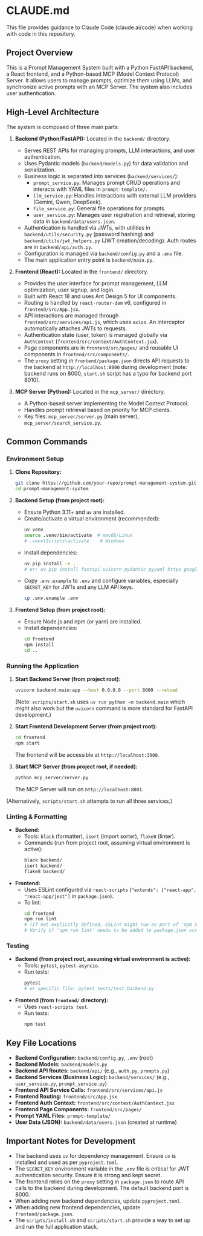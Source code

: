 # CLAUDE.md

This file provides guidance to Claude Code (claude.ai/code) when working with code in this repository.

## Project Overview

This is a Prompt Management System built with a Python FastAPI backend, a React frontend, and a Python-based MCP (Model Context Protocol) Server. It allows users to manage prompts, optimize them using LLMs, and synchronize active prompts with an MCP Server. The system also includes user authentication.

## High-Level Architecture

The system is composed of three main parts:

1.  **Backend (Python/FastAPI):** Located in the `backend/` directory.
    *   Serves REST APIs for managing prompts, LLM interactions, and user authentication.
    *   Uses Pydantic models (`backend/models.py`) for data validation and serialization.
    *   Business logic is separated into services (`backend/services/`):
        *   `prompt_service.py`: Manages prompt CRUD operations and interacts with YAML files in `prompt-template/`.
        *   `llm_service.py`: Handles interactions with external LLM providers (Gemini, Qwen, DeepSeek).
        *   `file_service.py`: General file operations for prompts.
        *   `user_service.py`: Manages user registration and retrieval, storing data in `backend/data/users.json`.
    *   Authentication is handled via JWTs, with utilities in `backend/utils/security.py` (password hashing) and `backend/utils/jwt_helpers.py` (JWT creation/decoding). Auth routes are in `backend/api/auth.py`.
    *   Configuration is managed via `backend/config.py` and a `.env` file.
    *   The main application entry point is `backend/main.py`.

2.  **Frontend (React):** Located in the `frontend/` directory.
    *   Provides the user interface for prompt management, LLM optimization, user signup, and login.
    *   Built with React 18 and uses Ant Design 5 for UI components.
    *   Routing is handled by `react-router-dom` v6, configured in `frontend/src/App.jsx`.
    *   API interactions are managed through `frontend/src/services/api.js`, which uses `axios`. An interceptor automatically attaches JWTs to requests.
    *   Authentication state (user, token) is managed globally via `AuthContext` (`frontend/src/context/AuthContext.jsx`).
    *   Page components are in `frontend/src/pages/` and reusable UI components in `frontend/src/components/`.
    *   The `proxy` setting in `frontend/package.json` directs API requests to the backend at `http://localhost:8000` during development (note: backend runs on 8000, `start.sh` script has a typo for backend port 8010).

3.  **MCP Server (Python):** Located in the `mcp_server/` directory.
    *   A Python-based server implementing the Model Context Protocol.
    *   Handles prompt retrieval based on priority for MCP clients.
    *   Key files: `mcp_server/server.py` (main server), `mcp_server/search_service.py`.

## Common Commands

### Environment Setup

1.  **Clone Repository:**
    ```bash
    git clone https://github.com/your-repo/prompt-management-system.git
    cd prompt-management-system
    ```

2.  **Backend Setup (from project root):**
    *   Ensure Python 3.11+ and `uv` are installed.
    *   Create/activate a virtual environment (recommended):
        ```bash
        uv venv
        source .venv/bin/activate  # macOS/Linux
        # .venv\Scripts\activate    # Windows
        ```
    *   Install dependencies:
        ```bash
        uv pip install -e . 
        # or: uv pip install fastapi uvicorn pydantic pyyaml httpx google-generativeai openai aiofiles python-multipart python-dotenv sse-starlette pydantic-settings passlib[bcrypt] python-jose[cryptography]
        ```
    *   Copy `.env.example` to `.env` and configure variables, especially `SECRET_KEY` for JWTs and any LLM API keys.
        ```bash
        cp .env.example .env
        ```

3.  **Frontend Setup (from project root):**
    *   Ensure Node.js and npm (or yarn) are installed.
    *   Install dependencies:
        ```bash
        cd frontend
        npm install
        cd ..
        ```

### Running the Application

1.  **Start Backend Server (from project root):**
    ```bash
    uvicorn backend.main:app --host 0.0.0.0 --port 8000 --reload
    ```
    (Note: `scripts/start.sh` uses `uv run python -m backend.main` which might also work but the `uvicorn` command is more standard for FastAPI development.)

2.  **Start Frontend Development Server (from project root):**
    ```bash
    cd frontend
    npm start
    ```
    The frontend will be accessible at `http://localhost:3000`.

3.  **Start MCP Server (from project root, if needed):**
    ```bash
    python mcp_server/server.py
    ```
    The MCP Server will run on `http://localhost:8001`.

(Alternatively, `scripts/start.sh` attempts to run all three services.)

### Linting & Formatting

*   **Backend:**
    *   Tools: `black` (formatter), `isort` (import sorter), `flake8` (linter).
    *   Commands (run from project root, assuming virtual environment is active):
        ```bash
        black backend/
        isort backend/
        flake8 backend/
        ```
*   **Frontend:**
    *   Uses ESLint configured via `react-scripts` (`"extends": ["react-app", "react-app/jest"]` in `package.json`).
    *   To lint:
        ```bash
        cd frontend
        npm run lint 
        # (If not explicitly defined, ESLint might run as part of 'npm test' or via IDE integrations)
        # Verify if 'npm run lint' needs to be added to package.json scripts if not present
        ```

### Testing

*   **Backend (from project root, assuming virtual environment is active):**
    *   Tools: `pytest`, `pytest-asyncio`.
    *   Run tests:
        ```bash
        pytest
        # or specific file: pytest tests/test_backend.py
        ```
*   **Frontend (from `frontend/` directory):**
    *   Uses `react-scripts test`.
    *   Run tests:
        ```bash
        npm test
        ```

## Key File Locations

*   **Backend Configuration:** `backend/config.py`, `.env` (root)
*   **Backend Models:** `backend/models.py`
*   **Backend API Routes:** `backend/api/` (e.g., `auth.py`, `prompts.py`)
*   **Backend Services (Business Logic):** `backend/services/` (e.g., `user_service.py`, `prompt_service.py`)
*   **Frontend API Service Calls:** `frontend/src/services/api.js`
*   **Frontend Routing:** `frontend/src/App.jsx`
*   **Frontend Auth Context:** `frontend/src/context/AuthContext.jsx`
*   **Frontend Page Components:** `frontend/src/pages/`
*   **Prompt YAML Files:** `prompt-template/`
*   **User Data (JSON):** `backend/data/users.json` (created at runtime)

## Important Notes for Development

*   The backend uses `uv` for dependency management. Ensure `uv` is installed and used as per `pyproject.toml`.
*   The `SECRET_KEY` environment variable in the `.env` file is critical for JWT authentication security. Ensure it is strong and kept secret.
*   The frontend relies on the `proxy` setting in `package.json` to route API calls to the backend during development. The default backend port is 8000.
*   When adding new backend dependencies, update `pyproject.toml`.
*   When adding new frontend dependencies, update `frontend/package.json`.
*   The `scripts/install.sh` and `scripts/start.sh` provide a way to set up and run the full application stack.
